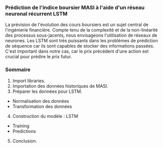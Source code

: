 ### Prédiction de l'indice boursier MASI à l'aide d'un réseau neuronal récurrent LSTM
La prévision de l'évolution des cours boursiers est un sujet central de l'ingénierie financière. Compte tenu de la complexité et de la non-linéarité des processus sous-jacents, nous envisageons l'utilisation de réseaux de neurones.
Les LSTM sont très puissants dans les problèmes de prédiction de séquence car ils sont capables de stocker des informations passées. C'est important dans notre cas, car le prix précédent d'une action est crucial pour prédire le prix futur.

### Sommaire
1. Import libraries.
2. Importation des données historiques de MASI.
3. Préparer les données pour LSTM.
* Normalisation des données
* Transformation des données
4. Construction du modèle : LSTM
* Training
* Predictions
5. Conclusion. 
